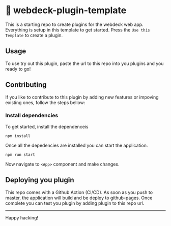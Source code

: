# 🔌 webdeck-plugin-template

This is a starting repo to create plugins for the webdeck web app. Everything is setup in this template to get started. Press the `Use this Template` to create a plugin.

## Usage

To use try out this plugin, paste the url to this repo into you plugins and you ready to go!

## Contributing

If you like to contribute to this plugin by adding new features or impoving existing ones, follow the steps bellow:

### Install dependencies

To get started, install the dependenceis

`npm install`

Once all the depedencies are installed you can start the application.

`npm run start`

Now navigate to `<App>` component and make changes.

## Deploying you plugin

This repo comes with a Github Action (CI/CD). As soon as you push to master, the application will build and be deploy to github-pages. Once complete you can test you plugin by adding plugin to this repo url.

---

Happy hacking!
